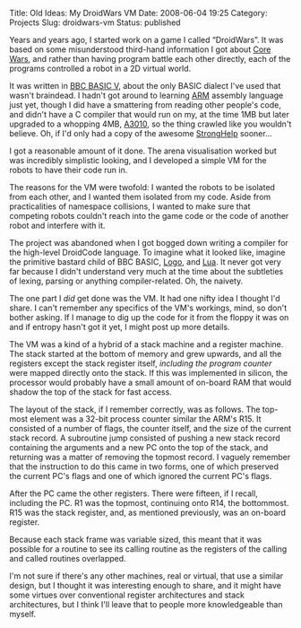 Title: Old Ideas: My DroidWars VM
Date: 2008-06-04 19:25
Category: Projects
Slug: droidwars-vm
Status: published

Years and years ago, I started work on a game I called “DroidWars”. It was based on some misunderstood third-hand information I got about [Core Wars](http://www.koth.org/), and rather than having program battle each other directly, each of the programs controlled a robot in a 2D virtual world.

It was written in [BBC BASIC V](http://en.wikipedia.org/wiki/BBC_BASIC#Acorn_Archimedes_(RISC_OS)), about the only BASIC dialect I've used that wasn't braindead. I hadn't got around to learning [ARM](http://en.wikipedia.org/wiki/ARM_architecture) assembly language just yet, though I did have a smattering from reading other people's code, and didn't have a C compiler that would run on my, at the time 1MB but later upgraded to a whopping 4MB, [A3010](https://web.archive.org/web/20081122001249/http://atterer.net/acorn.html), so the thing crawled like you wouldn't believe. Oh, if I'd only had a copy of the awesome [StrongHelp](https://web.archive.org/web/20081122001249/http://sudden.recoil.org/stronghelp/) sooner...

I got a reasonable amount of it done. The arena visualisation worked but was incredibly simplistic looking, and I developed a simple VM for the robots to have their code run in.

The reasons for the VM were twofold: I wanted the robots to be isolated from each other, and I wanted them isolated from my code. Aside from practicalities of namespace collisions, I wanted to make sure that competing robots couldn't reach into the game code or the code of another robot and interfere with it.

The project was abandoned when I got bogged down writing a compiler for the high-level DroidCode language. To imagine what it looked like, imagine the primitive bastard child of BBC BASIC, [Logo](http://en.wikipedia.org/wiki/Logo_(programming_language)), and [Lua](http://www.lua.org/). It never got very far because I didn't understand very much at the time about the subtleties of lexing, parsing or anything compiler-related. Oh, the naivety.

The one part I _did_ get done was the VM. It had one nifty idea I thought I'd share. I can't remember any specifics of the VM's workings, mind, so don't bother asking. If I manage to dig up the code for it from the floppy it was on and if entropy hasn't got it yet, I might post up more details.

The VM was a kind of a hybrid of a stack machine and a register machine. The stack started at the bottom of memory and grew upwards, and all the registers except the stack register itself, _including the program counter_ were mapped directly onto the stack. If this was implemented in silicon, the processor would probably have a small amount of on-board RAM that would shadow the top of the stack for fast access.

The layout of the stack, if I remember correctly, was as follows. The top-most element was a 32-bit process counter similar the ARM's R15\. It consisted of a number of flags, the counter itself, and the size of the current stack record. A subroutine jump consisted of pushing a new stack record containing the arguments and a new PC onto the top of the stack, and returning was a matter of removing the topmost record. I vaguely remember that the instruction to do this came in two forms, one of which preserved the current PC's flags and one of which ignored the current PC's flags.

After the PC came the other registers. There were fifteen, if I recall, including the PC. R1 was the topmost, continuing onto R14, the bottommost. R15 was the stack register, and, as mentioned previously, was an on-board register.

Because each stack frame was variable sized, this meant that it was possible for a routine to see its calling routine as the registers of the calling and called routines overlapped.

I'm not sure if there's any other machines, real or virtual, that use a similar design, but I thought it was interesting enough to share, and it might have some virtues over conventional register architectures and stack architectures, but I think I'll leave that to people more knowledgeable than myself.
